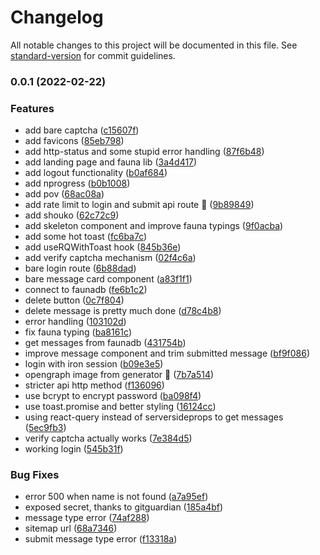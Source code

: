 # Changelog

All notable changes to this project will be documented in this file. See [standard-version](https://github.com/conventional-changelog/standard-version) for commit guidelines.

### 0.0.1 (2022-02-22)

### Features

- add bare captcha ([c15607f](https://github.com/LordRonz/pesan-awanama/commit/c15607f281b42859679cacf002ce55f6ab9c340b))
- add favicons ([85eb798](https://github.com/LordRonz/pesan-awanama/commit/85eb798a1f987596ac85748a23654199eb705bc4))
- add http-status and some stupid error handling ([87f6b48](https://github.com/LordRonz/pesan-awanama/commit/87f6b485520a249590806604f0a4d3a8a6a1b7ae))
- add landing page and fauna lib ([3a4d417](https://github.com/LordRonz/pesan-awanama/commit/3a4d417e68b32a69a9321ec4631cfd1e2d8d45ec))
- add logout functionality ([b0af684](https://github.com/LordRonz/pesan-awanama/commit/b0af684014180d593adaea7e332f54d2778a00b9))
- add nprogress ([b0b1008](https://github.com/LordRonz/pesan-awanama/commit/b0b1008a6eb2c70f3b99fdb8c183fe2c8091f93f))
- add pov ([68ac08a](https://github.com/LordRonz/pesan-awanama/commit/68ac08a3344d78e70a0048a5ba440b949fa0b077))
- add rate limit to login and submit api route :rocket: ([9b89849](https://github.com/LordRonz/pesan-awanama/commit/9b89849112d494bbfc2bdb76b8f7cd65f320a43a))
- add shouko ([62c72c9](https://github.com/LordRonz/pesan-awanama/commit/62c72c9d148e993a04ea48d68bf1ea78a0ea4610))
- add skeleton component and improve fauna typings ([9f0acba](https://github.com/LordRonz/pesan-awanama/commit/9f0acbac5420ca17433e1bbfef6481e2cea81125))
- add some hot toast ([fc6ba7c](https://github.com/LordRonz/pesan-awanama/commit/fc6ba7c296944cf17c64b88118edb8ea61d84731))
- add useRQWithToast hook ([845b36e](https://github.com/LordRonz/pesan-awanama/commit/845b36e74067d7709de25cdb54d7d4ff8bdc60f5))
- add verify captcha mechanism ([02f4c6a](https://github.com/LordRonz/pesan-awanama/commit/02f4c6acae103d4c2c4677608ff6dff0dda40167))
- bare login route ([6b88dad](https://github.com/LordRonz/pesan-awanama/commit/6b88dad581dd86d6bff3522a960f229fdc3b7517))
- bare message card component ([a83f1f1](https://github.com/LordRonz/pesan-awanama/commit/a83f1f1b8367f1b9b7f9c19179af6865973a0cde))
- connect to faunadb ([fe6b1c2](https://github.com/LordRonz/pesan-awanama/commit/fe6b1c25b860c5ca36ba10c762ae099d49298e3a))
- delete button ([0c7f804](https://github.com/LordRonz/pesan-awanama/commit/0c7f80437a4ff87efebde86664c59ccbb5b0ba47))
- delete message is pretty much done ([d78c4b8](https://github.com/LordRonz/pesan-awanama/commit/d78c4b85f4021f5b6a5b3d3168d443dab6a87a38))
- error handling ([103102d](https://github.com/LordRonz/pesan-awanama/commit/103102d27fab8a36206d6e8911acebf2cc5caa38))
- fix fauna typing ([ba8161c](https://github.com/LordRonz/pesan-awanama/commit/ba8161cb052acc96487bb4c676a82ab892960156))
- get messages from faunadb ([431754b](https://github.com/LordRonz/pesan-awanama/commit/431754b0cb82fdcc677c39bfdfed3673e7e86886))
- improve message component and trim submitted message ([bf9f086](https://github.com/LordRonz/pesan-awanama/commit/bf9f0862ed84e62d21080ed0d8c36957aef31ced))
- login with iron session ([b09e3e5](https://github.com/LordRonz/pesan-awanama/commit/b09e3e5f85e392e93e242447b0a10a5ea991aec5))
- opengraph image from generator :rocket: ([7b7a514](https://github.com/LordRonz/pesan-awanama/commit/7b7a51449baae6dfc729f1ac19f9f21a3181013c))
- stricter api http method ([f136096](https://github.com/LordRonz/pesan-awanama/commit/f136096ddb616df293774a1899130fd2c3f13e37))
- use bcrypt to encrypt password ([ba098f4](https://github.com/LordRonz/pesan-awanama/commit/ba098f42febe07912df36cc5efaa07bdf8e90d81))
- use toast.promise and better styling ([16124cc](https://github.com/LordRonz/pesan-awanama/commit/16124ccd113a14d65229c0b33150d168674dc13f))
- using react-query instead of serversideprops to get messages ([5ec9fb3](https://github.com/LordRonz/pesan-awanama/commit/5ec9fb3c64779016142719eb21f25c39098cac8c))
- verify captcha actually works ([7e384d5](https://github.com/LordRonz/pesan-awanama/commit/7e384d55c1bfdaeef1221f7ddd2a96384a48c05c))
- working login ([545b31f](https://github.com/LordRonz/pesan-awanama/commit/545b31f775110cfe5032a56fe458633310fa3095))

### Bug Fixes

- error 500 when name is not found ([a7a95ef](https://github.com/LordRonz/pesan-awanama/commit/a7a95ef56f7e806bab295bb121a5e798e710bdf0))
- exposed secret, thanks to gitguardian ([185a4bf](https://github.com/LordRonz/pesan-awanama/commit/185a4bff6086f3d95680971fe9301225e17f8d94))
- message type error ([74af288](https://github.com/LordRonz/pesan-awanama/commit/74af28858a0a9eff973398e55b24e69d63fe2898))
- sitemap url ([68a7346](https://github.com/LordRonz/pesan-awanama/commit/68a73469635a3668a8cf04fccdb611ec9fa8829e))
- submit message type error ([f13318a](https://github.com/LordRonz/pesan-awanama/commit/f13318ac75326a30e67321b7615b32c2fd71cc42))
